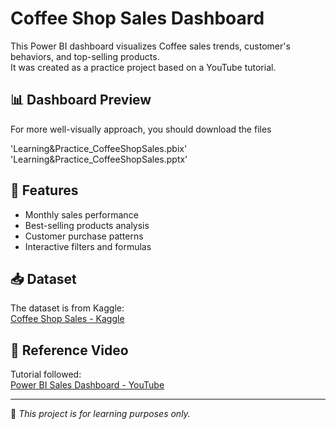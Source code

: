 # Coffee Shop Sales Dashboard

This Power BI dashboard visualizes Coffee sales trends, customer's behaviors, and top-selling products.  
It was created as a practice project based on a YouTube tutorial.

## 📊 Dashboard Preview

For more well-visually approach, you should download the files

'Learning&Practice_CoffeeShopSales.pbix'
'Learning&Practice_CoffeeShopSales.pptx'

## 📌 Features
- Monthly sales performance
- Best-selling products analysis
- Customer purchase patterns
- Interactive filters and formulas

## 📥 Dataset
The dataset is from Kaggle:  
[Coffee Shop Sales - Kaggle](https://www.kaggle.com/code/ahmedabbas757/coffee-shop-sales/input)

## 🎥 Reference Video
Tutorial followed:  
[Power BI Sales Dashboard - YouTube](https://www.youtube.com/watch?v=RLTuHM3Dls4&list=PLNjcy5MA4oPcRvRdS33P-J1f3kDUr5YQS&index=2)

---
🔗 *This project is for learning purposes only.*
